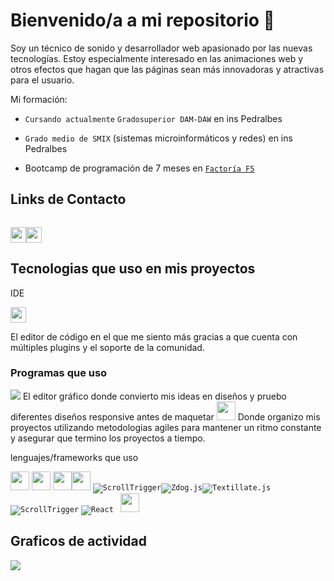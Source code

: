 # Bienvenido/a a mi repositorio 👋

Soy un técnico de sonido y desarrollador web apasionado por las nuevas tecnologías. Estoy especialmente interesado en las animaciones web y otros efectos que hagan que las páginas sean más innovadoras y atractivas para el usuario.

Mi formación:

- `Cursando actualmente` `Gradosuperior DAM-DAW` en ins Pedralbes 

- `Grado medio de SMIX` (sistemas microinformáticos y redes) en ins Pedralbes

- Bootcamp de programación de 7 meses en <a href="https://factoriaf5.org/">`Factoría F5`</a>

## Links de Contacto
<!-- link a correo -->
<code> <a href="mailto:a2carcruzinfo@gmail.com"><img height="25" src="https://img.shields.io/badge/Gmail-D14836?style=for-the-badge&logo=gmail&logoColor=white"></a></code><code><a a href="https://www.linkedin.com/in/carlos-cruz-valencia-564514162/"><img height="25" src="https://img.shields.io/badge/LinkedIn-0077B5?style=for-the-badge&logo=linkedin&logoColor=white"></a></code>

## Tecnologias que uso en mis proyectos
IDE
<!-- visual studio code -->
<code><img height="25" src="https://img.shields.io/badge/Visual_Studio_Code-0078D4?style=for-the-badge&logo=visual%20studio%20code&logoColor=white"></code> 

El editor de código en el que me siento más gracias a que cuenta con múltiples plugins y el soporte de la comunidad.

### Programas que uso

<code><img src="https://img.shields.io/badge/Figma-F24E1E?style=for-the-badge&logo=figma&logoColor=white"></code>
El editor gráfico donde convierto mis ideas en diseños y pruebo diferentes diseños responsive antes de maquetar
<code><img height="30" src="https://img.shields.io/badge/Trello-0052CC?style=for-the-badge&logo=trello&logoColor=white"></code>
Donde organizo mis proyectos utilizando metodologias agiles para mantener un ritmo constante y asegurar que termino los proyectos a tiempo.

lenguajes/frameworks que uso
<!-- bootstrap -->
<code><img height="30" src="https://img.shields.io/badge/Bootstrap-563D7C?style=for-the-badge&logo=bootstrap&logoColor=white"></code>
<code><img height="30" src="https://img.shields.io/badge/HTML5-E34F26?style=for-the-badge&logo=html5&logoColor=white"></code><!-- css -->
<code><img height="30" src="https://img.shields.io/badge/CSS3-1572B6?style=for-the-badge&logo=css3&logoColor=white"></code><code><img height="30" src="https://img.shields.io/badge/Sass-CC6699?style=for-the-badge&logo=sass&logoColor=white"></code>
<code>![ScrollTrigger](https://img.shields.io/badge/javascript.js-gray?style=for-the-badge&logo=javascript)</code><code>![Zdog.js](https://img.shields.io/badge/Zdog.js-gray?style=for-the-badge&logo=javascript&logoColor=F7DF1E)</code><code>![Textillate.js](https://img.shields.io/badge/Textillate.js-gray?style=for-the-badge&logo=javascript)</code><code>![ScrollTrigger](https://img.shields.io/badge/ScrollTrigger.js-gray?style=for-the-badge&logo=javascript)</code>
<code>![React](https://img.shields.io/badge/React-61DAFB?style=for-the-badge&logo=react&logoColor=white)
</code>
<code><img height="30" src="https://img.shields.io/badge/Python-3776AB?style=for-the-badge&logo=python&logoColor=white"></code><!-- sass -->

## Graficos de actividad
<img src="https://wakatime.com/share/@carlos_cruzvalencia/bfcfa451-813c-4d78-9a27-c05543a60bd4.svg" ></img>
